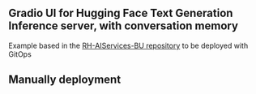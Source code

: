 ## Gradio UI for Hugging Face Text Generation Inference server, with conversation memory

Example based in the [RH-AIServices-BU repository](https://github.com/rh-aiservices-bu/llm-on-openshift/tree/main/examples/ui/gradio/gradio-hftgi-memory) to be deployed with GitOps

## Manually deployment



